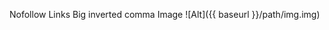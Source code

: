 Nofollow Links
<a rel="nofollow" href=""></a>
Big inverted comma
<i class="fa fa-quote-left fa-3x fa-pull-left fa-border"></i>
Image
![Alt]({{ baseurl }}/path/img.img)